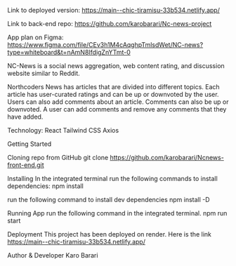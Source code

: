 Link to deployed version: https://main--chic-tiramisu-33b534.netlify.app/

Link to back-end repo: https://github.com/karobarari/Nc-news-project

App plan on Figma: https://www.figma.com/file/CEv3h1M4cAqghpTmlsdWet/NC-news?type=whiteboard&t=nAmN8IfdigZnYTmt-0

NC-News is a social news aggregation, web content rating, and discussion website similar to Reddit.

Northcoders News has articles that are divided into different topics. Each article has user-curated ratings and can be up or downvoted by the user.
Users can also add comments about an article. Comments can also be up or downvoted. A user can add comments and remove any comments that they have added.


Technology:
React
Tailwind CSS
Axios


Getting Started

Cloning repo from GitHub
git clone https://github.com/karobarari/Ncnews-front-end.git

Installing
In the integrated terminal run the following commands to install dependencies:
npm install 

run the following command to install dev dependencies
npm install -D

Running App
run the following command in the integrated terminal.
npm run start

Deployment
This project has been deployed on render. Here is the link https://main--chic-tiramisu-33b534.netlify.app/

Author & Developer
Karo Barari
